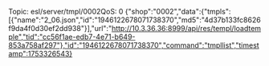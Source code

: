 Topic: esl/server/tmpl/0002QoS: 0
{"shop":"0002","data":{"tmpls":[{"name":"2_06.json","id":"1946122678071738370","md5":"4d37b133fc8626f9da4f0d30ef2dd938"}],"url":"http://10.3.36.36:8999/api/res/templ/loadtemple","tid":"cc56f1ae-edb7-4e71-b649-853a758af297"},"id":"1946122678071738370","command":"tmpllist","timestamp":1753326543}